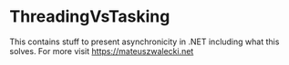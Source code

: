 # ThreadingVsTasking

This contains stuff to present asynchronicity in .NET including what this solves.
For more visit https://mateuszwalecki.net
